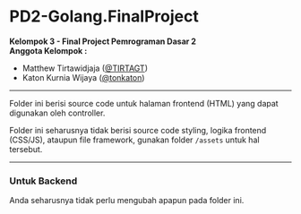 # PD2-Golang.FinalProject
<b>Kelompok 3 - Final Project Pemrograman Dasar 2</b><br>
<b>Anggota Kelompok :</b>
<ul>
  <li>Matthew Tirtawidjaja (<a href="https://github.com/TIRTAGT">@TIRTAGT</a>)</li>
  <li>Katon Kurnia Wijaya (<a href="https://github.com/tonkaton">@tonkaton</a>)</li>
</ul>

----

Folder ini berisi source code untuk halaman frontend (HTML) yang dapat digunakan oleh controller.

Folder ini seharusnya tidak berisi source code styling, logika frontend (CSS/JS), ataupun file framework, gunakan folder ``/assets`` untuk hal tersebut.

----

### Untuk Backend
Anda seharusnya tidak perlu mengubah apapun pada folder ini.